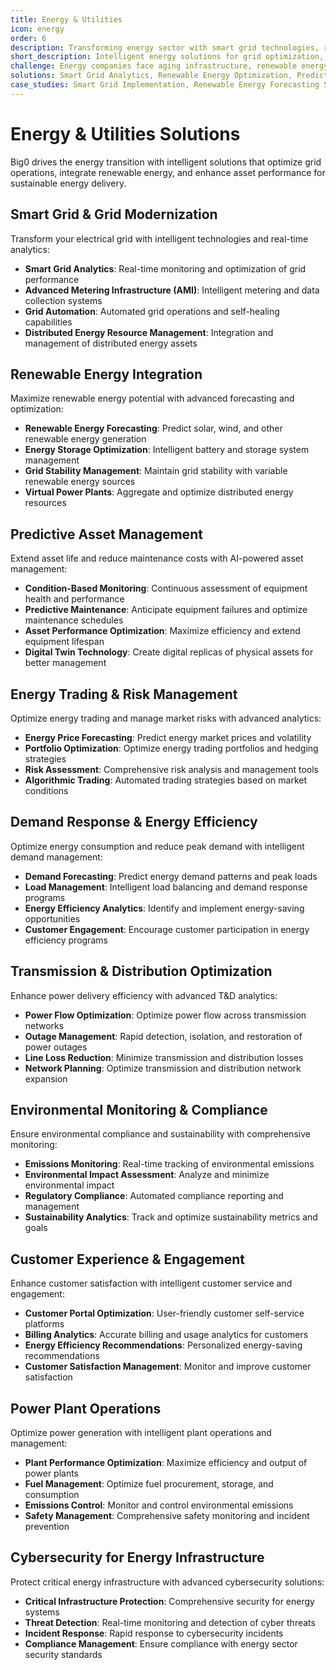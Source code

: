 ```yaml
---
title: Energy & Utilities
icon: energy
order: 6
description: Transforming energy sector with smart grid technologies, renewable energy optimization, and predictive asset management
short_description: Intelligent energy solutions for grid optimization, renewable integration, and sustainable energy management in the modern utility landscape
challenge: Energy companies face aging infrastructure, renewable energy integration challenges, regulatory compliance requirements, and the need for grid modernization while ensuring reliable, affordable energy supply
solutions: Smart Grid Analytics, Renewable Energy Optimization, Predictive Asset Management, Energy Trading Platforms, Grid Stability Solutions, Demand Response Systems
case_studies: Smart Grid Implementation, Renewable Energy Forecasting System, Predictive Maintenance for Power Plants
---
```


# Energy & Utilities Solutions

Big0 drives the energy transition with intelligent solutions that optimize grid operations, integrate renewable energy, and enhance asset performance for sustainable energy delivery.

## Smart Grid & Grid Modernization

Transform your electrical grid with intelligent technologies and real-time analytics:

- **Smart Grid Analytics**: Real-time monitoring and optimization of grid performance
- **Advanced Metering Infrastructure (AMI)**: Intelligent metering and data collection systems
- **Grid Automation**: Automated grid operations and self-healing capabilities
- **Distributed Energy Resource Management**: Integration and management of distributed energy assets

## Renewable Energy Integration

Maximize renewable energy potential with advanced forecasting and optimization:

- **Renewable Energy Forecasting**: Predict solar, wind, and other renewable energy generation
- **Energy Storage Optimization**: Intelligent battery and storage system management
- **Grid Stability Management**: Maintain grid stability with variable renewable energy sources
- **Virtual Power Plants**: Aggregate and optimize distributed energy resources

## Predictive Asset Management

Extend asset life and reduce maintenance costs with AI-powered asset management:

- **Condition-Based Monitoring**: Continuous assessment of equipment health and performance
- **Predictive Maintenance**: Anticipate equipment failures and optimize maintenance schedules
- **Asset Performance Optimization**: Maximize efficiency and extend equipment lifespan
- **Digital Twin Technology**: Create digital replicas of physical assets for better management

## Energy Trading & Risk Management

Optimize energy trading and manage market risks with advanced analytics:

- **Energy Price Forecasting**: Predict energy market prices and volatility
- **Portfolio Optimization**: Optimize energy trading portfolios and hedging strategies
- **Risk Assessment**: Comprehensive risk analysis and management tools
- **Algorithmic Trading**: Automated trading strategies based on market conditions

## Demand Response & Energy Efficiency

Optimize energy consumption and reduce peak demand with intelligent demand management:

- **Demand Forecasting**: Predict energy demand patterns and peak loads
- **Load Management**: Intelligent load balancing and demand response programs
- **Energy Efficiency Analytics**: Identify and implement energy-saving opportunities
- **Customer Engagement**: Encourage customer participation in energy efficiency programs

## Transmission & Distribution Optimization

Enhance power delivery efficiency with advanced T&D analytics:

- **Power Flow Optimization**: Optimize power flow across transmission networks
- **Outage Management**: Rapid detection, isolation, and restoration of power outages
- **Line Loss Reduction**: Minimize transmission and distribution losses
- **Network Planning**: Optimize transmission and distribution network expansion

## Environmental Monitoring & Compliance

Ensure environmental compliance and sustainability with comprehensive monitoring:

- **Emissions Monitoring**: Real-time tracking of environmental emissions
- **Environmental Impact Assessment**: Analyze and minimize environmental impact
- **Regulatory Compliance**: Automated compliance reporting and management
- **Sustainability Analytics**: Track and optimize sustainability metrics and goals

## Customer Experience & Engagement

Enhance customer satisfaction with intelligent customer service and engagement:

- **Customer Portal Optimization**: User-friendly customer self-service platforms
- **Billing Analytics**: Accurate billing and usage analytics for customers
- **Energy Efficiency Recommendations**: Personalized energy-saving recommendations
- **Customer Satisfaction Management**: Monitor and improve customer satisfaction

## Power Plant Operations

Optimize power generation with intelligent plant operations and management:

- **Plant Performance Optimization**: Maximize efficiency and output of power plants
- **Fuel Management**: Optimize fuel procurement, storage, and consumption
- **Emissions Control**: Monitor and control environmental emissions
- **Safety Management**: Comprehensive safety monitoring and incident prevention

## Cybersecurity for Energy Infrastructure

Protect critical energy infrastructure with advanced cybersecurity solutions:

- **Critical Infrastructure Protection**: Comprehensive security for energy systems
- **Threat Detection**: Real-time monitoring and detection of cyber threats
- **Incident Response**: Rapid response to cybersecurity incidents
- **Compliance Management**: Ensure compliance with energy sector security standards
